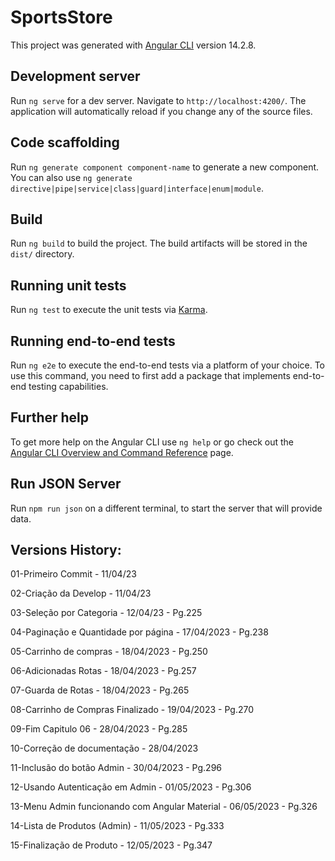 # SportsStore

This project was generated with [Angular CLI](https://github.com/angular/angular-cli) version 14.2.8.

## Development server

Run `ng serve` for a dev server. Navigate to `http://localhost:4200/`. The application will automatically reload if you change any of the source files.

## Code scaffolding

Run `ng generate component component-name` to generate a new component. You can also use `ng generate directive|pipe|service|class|guard|interface|enum|module`.

## Build

Run `ng build` to build the project. The build artifacts will be stored in the `dist/` directory.

## Running unit tests

Run `ng test` to execute the unit tests via [Karma](https://karma-runner.github.io).

## Running end-to-end tests

Run `ng e2e` to execute the end-to-end tests via a platform of your choice. To use this command, you need to first add a package that implements end-to-end testing capabilities.

## Further help

To get more help on the Angular CLI use `ng help` or go check out the [Angular CLI Overview and Command Reference](https://angular.io/cli) page.

## Run JSON Server

Run `npm run json` on a different terminal, to start the server that will provide data.

## Versions History:

01-Primeiro Commit - 11/04/23

02-Criação da Develop - 11/04/23

03-Seleção por Categoria - 12/04/23 - Pg.225

04-Paginação e Quantidade por página - 17/04/2023 - Pg.238

05-Carrinho de compras - 18/04/2023 - Pg.250

06-Adicionadas Rotas - 18/04/2023 - Pg.257

07-Guarda de Rotas - 18/04/2023 - Pg.265

08-Carrinho de Compras Finalizado - 19/04/2023 - Pg.270

09-Fim Capitulo 06 - 28/04/2023 - Pg.285

10-Correção de documentação - 28/04/2023

11-Inclusão do botão Admin - 30/04/2023 - Pg.296

12-Usando Autenticação em Admin - 01/05/2023 - Pg.306

13-Menu Admin funcionando com Angular Material - 06/05/2023 - Pg.326

14-Lista de Produtos (Admin) - 11/05/2023 - Pg.333

15-Finalização de Produto - 12/05/2023 - Pg.347
